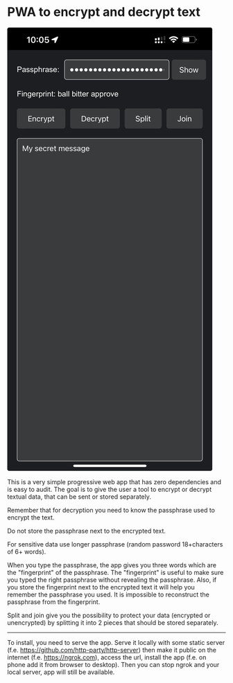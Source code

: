 # PWA to encrypt and decrypt text

![R2P screenshot](https://raw.githubusercontent.com/saldoukhov/media/main/r2p/screenshot.jpeg)

This is a very simple progressive web app that has zero dependencies and is easy to audit.
The goal is to give the user a tool to encrypt or decrypt textual data, that can be sent or stored separately.

Remember that for decryption you need to know the passphrase used to encrypt the text.

Do not store the passphrase next to the encrypted text.

For sensitive data use longer passphrase (random password 18+characters of 6+ words).

When you type the passphrase, the app gives you three words which are the "fingerprint" of the passphrase.
The "fingerprint" is useful to make sure you typed the right passphrase without revealing the passphrase. 
Also, if you store the fingerprint next to the encrypted text it will help you remember the passphrase you used.
It is impossible to reconstruct the passphrase from the fingerprint.

Split and join give you the possibility to protect your data (encrypted or unencrypted) 
by splitting it into 2 pieces that should be stored separately.

---
To install, you need to serve the app. 
Serve it locally with some static server (f.e. https://github.com/http-party/http-server)
then make it public on the internet (f.e. https://ngrok.com), access the url, 
install the app (f.e. on phone add it from browser to desktop). 
Then you can stop ngrok and your local server, app will still be available.
